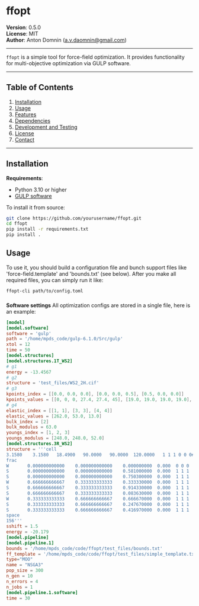 # ffopt

**Version**: 0.5.0  
**License**: MIT  
**Author**: Anton Domnin ([a.v.daomnin@gmail.com](mailto:a.v.daomnin@gmail.com))

---

`ffopt` is a simple tool for force-field optimization. It provides functionality for multi-objective optimization via GULP software.

---

## Table of Contents
1. [Installation](#installation)
2. [Usage](#usage)
3. [Features](#features)
4. [Dependencies](#dependencies)
5. [Development and Testing](#development-and-testing)
6. [License](#license)
7. [Contact](#contact)

---

## Installation

**Requirements**:
- Python 3.10 or higher
- [GULP software](https://gulp.curtin.edu.au/)

To install it from source:

```bash
git clone https://github.com/yourusername/ffopt.git
cd ffopt
pip install -r requirements.txt
pip install .
```

## Usage

To use it, you should build a configuration file and bunch support files like 'force-field.template' and 'bounds.txt' (see below). After you make all required files, you can simply run it like:

```
ffopt-cli path/to/config.toml
```

###

**Software settings**
All optimization configs are stored in a single file, here is an example:

```toml
[model]
[model.software]
software = 'gulp'
path = '/home/mpds_code/gulp-6.1.0/Src/gulp'
xtol = 12
time = 50
[model.structures]
[model.structures.1T_WS2]
# g1
energy = -13.4567
# g2
structure = 'test_files/WS2_2H.cif'
# g3
kpoints_index = [[0.0, 0.0, 0.0], [0.0, 0.0, 0.5], [0.5, 0.0, 0.0]]
kpoints_values = [[0, 0, 0, 27.4, 27.4, 45], [19.0, 19.0, 19.0, 19.0], [158.6, 158.6, 160.6, 160.6]]
# g4
elastic_index = [[1, 1], [3, 3], [4, 4]]
elastic_values = [262.0, 53.0, 13.0]
bulk_index = [2]
bulk_modulus = 63.0
youngs_index = [1, 2, 3]
youngs_modulus = [248.0, 248.0, 52.0]
[model.structures.3R_WS2]
structure = '''cell
3.1580    3.1580   18.4900   90.0000   90.0000  120.0000   1 1 1 0 0 0#  J. Solid State Chem. (1987), 70, 207, 209. Schutte W.J., De Boer J.L., Jellinek F.
frac
W       0.000000000000    0.000000000000    0.000000000  0.000  0 0 0
S       0.000000000000    0.000000000000    0.581000000  0.000  1 1 1
S       0.000000000000    0.000000000000    0.750300000  0.000  1 1 1
W       0.666666666667    0.333333333333    0.333330000  0.000  1 1 1
S       0.666666666667    0.333333333333    0.914330000  0.000  1 1 1
S       0.666666666667    0.333333333333    0.083630000  0.000  1 1 1
W       0.333333333333    0.666666666667    0.666670000  0.000  1 1 1
S       0.333333333333    0.666666666667    0.247670000  0.000  1 1 1
S       0.333333333333    0.666666666667    0.416970000  0.000  1 1 1
space
156'''
sshift = 1.5
energy = -20.179
[model.pipeline]
[model.pipeline.1]
bounds = '/home/mpds_code/code/ffopt/test_files/bounds.txt'
ff_template = '/home/mpds_code/code/ffopt/test_files/simple_template.txt'
type="MOO"
name = "NSGA3"
pop_size = 300
n_gen = 10
n_errors = 4
n_jobs = 1
[model.pipeline.1.software]
time = 30
```


